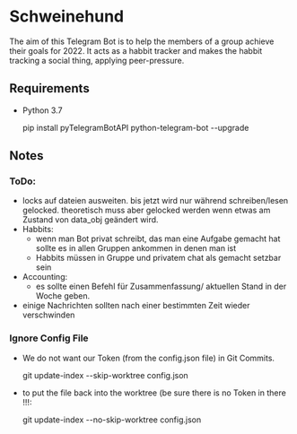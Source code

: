 # Schweinehund

The aim of this Telegram Bot is to help the members of a group achieve their goals for 2022.
It acts as a habbit tracker and makes the habbit tracking a social thing, applying peer-pressure.


## Requirements
- Python 3.7


    pip install pyTelegramBotAPI python-telegram-bot --upgrade


## Notes

### ToDo:
- locks auf dateien ausweiten. bis jetzt wird nur während schreiben/lesen gelocked. theoretisch muss aber gelocked werden wenn etwas am Zustand von data_obj geändert wird.
- Habbits:
  - wenn man Bot privat schreibt, das man eine Aufgabe gemacht hat sollte es in allen Gruppen ankommen in denen man ist
  - Habbits müssen in Gruppe und privatem chat als gemacht setzbar sein
- Accounting:
  - es sollte einen Befehl für Zusammenfassung/ aktuellen Stand in der Woche geben. 
- einige Nachrichten sollten nach einer bestimmten Zeit wieder verschwinden

### Ignore Config File
- We do not want our Token (from the config.json file) in Git Commits.
    
    
    git update-index --skip-worktree config.json

- to put the file back into the worktree (be sure there is no Token in there !!!:
  
    
    git update-index --no-skip-worktree config.json
